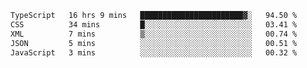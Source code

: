 <!--START_SECTION:waka-->

```txt
TypeScript   16 hrs 9 mins   ███████████████████████▓░   94.50 %
CSS          34 mins         █░░░░░░░░░░░░░░░░░░░░░░░░   03.41 %
XML          7 mins          ▒░░░░░░░░░░░░░░░░░░░░░░░░   00.74 %
JSON         5 mins          ░░░░░░░░░░░░░░░░░░░░░░░░░   00.51 %
JavaScript   3 mins          ░░░░░░░░░░░░░░░░░░░░░░░░░   00.32 %
```

<!--END_SECTION:waka-->
